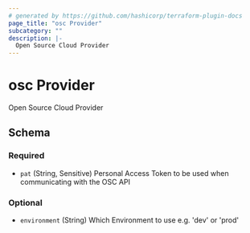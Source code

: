 ```yaml
---
# generated by https://github.com/hashicorp/terraform-plugin-docs
page_title: "osc Provider"
subcategory: ""
description: |-
  Open Source Cloud Provider
---
```


# osc Provider

Open Source Cloud Provider



<!-- schema generated by tfplugindocs -->
## Schema

### Required

- `pat` (String, Sensitive) Personal Access Token to be used when communicating with the OSC API

### Optional

- `environment` (String) Which Environment to use e.g. 'dev' or 'prod'
